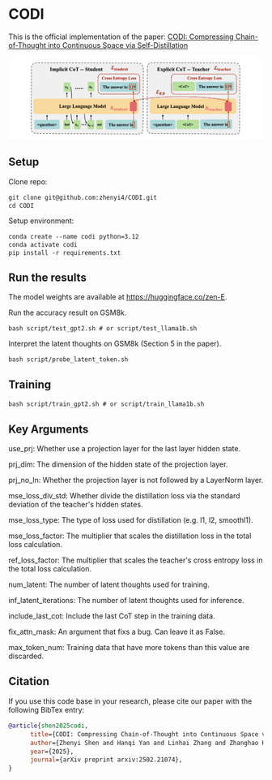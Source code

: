 # CODI

This is the official implementation of the paper: [CODI: Compressing Chain-of-Thought into Continuous Space via Self-Distillation](https://arxiv.org/abs/2502.21074)

![codi](imgs/codi_method_v4.png)

## Setup

Clone repo:
```
git clone git@github.com:zhenyi4/CODI.git
cd CODI
```

Setup environment:
```
conda create --name codi python=3.12
conda activate codi
pip install -r requirements.txt
```

## Run the results

The model weights are available at https://huggingface.co/zen-E.

Run the accuracy result on GSM8k.
```
bash script/test_gpt2.sh # or script/test_llama1b.sh
```

Interpret the latent thoughts on GSM8k (Section 5 in the paper).
```
bash script/probe_latent_token.sh
```

## Training
```
bash script/train_gpt2.sh # or script/train_llama1b.sh
```

## Key Arguments
use_prj: Whether use a projection layer for the last layer hidden state.

prj_dim: The dimension of the hidden state of the projection layer.

prj_no_ln: Whether the projection layer is not followed by a LayerNorm layer.

mse_loss_div_std: Whether divide the distillation loss via the standard deviation of the teacher's hidden states.

mse_loss_type: The type of loss used for distillation (e.g. l1, l2, smoothl1).

mse_loss_factor: The multiplier that scales the distillation loss in the total loss calculation.

ref_loss_factor: The multiplier that scales the teacher's cross entropy loss in the total loss calculation.

num_latent: The number of latent thoughts used for training.

inf_latent_iterations: The number of latent thoughts used for inference.

include_last_cot: Include the last CoT step in the training data.

fix_attn_mask: An argument that fixs a bug. Can leave it as False.

max_token_num: Training data that have more tokens than this value are discarded.

## Citation
If you use this code base in your research, please cite our paper with the following BibTex entry:
```bibtex
@article{shen2025codi,
      title={CODI: Compressing Chain-of-Thought into Continuous Space via Self-Distillation}, 
      author={Zhenyi Shen and Hanqi Yan and Linhai Zhang and Zhanghao Hu and Yali Du and Yulan He},
      year={2025},
      journal={arXiv preprint arxiv:2502.21074},
}
```
